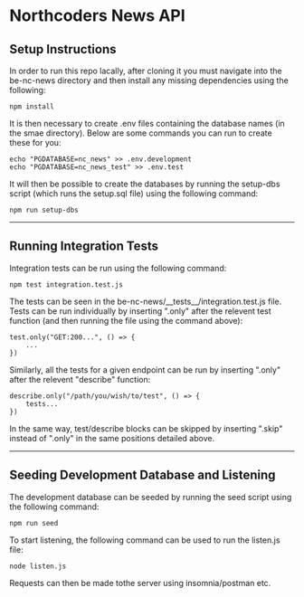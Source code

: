 # Northcoders News API

## Setup Instructions

In order to run this repo lacally, after cloning it you must navigate into the be-nc-news directory and then install any missing dependencies using the following:

```
npm install
```

It is then necessary to create .env files containing the database names (in the smae directory). Below are some commands you can run to create these for you:

```
echo "PGDATABASE=nc_news" >> .env.development
echo "PGDATABASE=nc_news_test" >> .env.test
```

It will then be possible to create the databases by running the setup-dbs script (which runs the setup.sql file) using the following command:

```
npm run setup-dbs
```

---

## Running Integration Tests

Integration tests can be run using the following command:

```
npm test integration.test.js
```

The tests can be seen in the be-nc-news/\_\_tests\_\_/integration.test.js file. Tests can be run individually by inserting ".only" after the relevent test function (and then running the file using the command above):

```
test.only("GET:200...", () => {
    ...
})
```

Similarly, all the tests for a given endpoint can be run by inserting ".only" after the relevent "describe" function:

```
describe.only("/path/you/wish/to/test", () => {
    tests...
})
```

In the same way, test/describe blocks can be skipped by inserting ".skip" instead of ".only" in the same positions detailed above.

---

## Seeding Development Database and Listening

The development database can be seeded by running the seed script using the following command:

```
npm run seed
```

To start listening, the following command can be used to run the listen.js file:

```
node listen.js
```

Requests can then be made tothe server using insomnia/postman etc.
